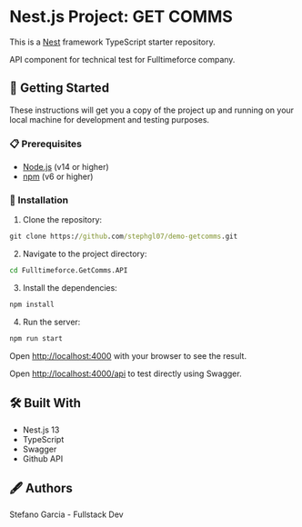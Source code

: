 # Nest.js Project: GET COMMS

This is a [Nest](https://github.com/nestjs/nest) framework TypeScript starter repository.

API component for technical test for Fulltimeforce company.

## 🚀 Getting Started

These instructions will get you a copy of the project up and running on your local machine for development and testing purposes.

### 📋 Prerequisites

- [Node.js](https://nodejs.org/en/) (v14 or higher)
- [npm](https://www.npmjs.com/) (v6 or higher)

### 🔧 Installation

1. Clone the repository:

```cmd
git clone https://github.com/stephgl07/demo-getcomms.git
```

2. Navigate to the project directory:

```bash
cd Fulltimeforce.GetComms.API
```

3. Install the dependencies:

```bash
npm install
```

4. Run the server:

```bash
npm run start
```

Open [http://localhost:4000](http://localhost:4000) with your browser to see the result.

Open [http://localhost:4000/api](http://localhost:4000/api) to test directly using Swagger.

## 🛠️ Built With

- Nest.js 13
- TypeScript
- Swagger
- Github API

## 🖋️ Authors

Stefano Garcia - Fullstack Dev
